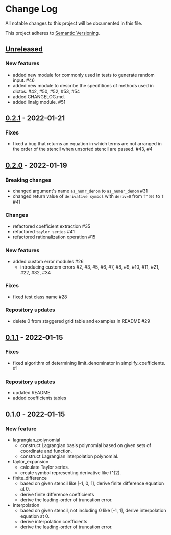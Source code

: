 # Change Log
All notable changes to this project will be documented in this file.

This project adheres to [Semantic Versioning](http://semver.org/).

## [Unreleased]

### New features
- added new module for commonly used in tests to generate random input. #46
- added new module to describe the specifitions of methods used in dictos. #42, #50, #52, #53, #54
- added CHANGELOG.md.
- added linalg module. #51

## [0.2.1] - 2022-01-21
### Fixes
- fixed a bug that returns an equation in which terms are not arranged in the order of the stencil when unsorted stencil are passed. #43, #4

## [0.2.0] - 2022-01-19
### Breaking changes
- changed argument's name `as_numr_denom` to `as_numer_denom` #31
- changed return value of `derivative symbol` with `deriv=0` from `f^(0)` to `f` #41

### Changes
- refactored coefficient extraction #35
- refactored `taylor_series` #41
- refactored rationalization operation #15

### New features
- added custom error modules #26
  - introducing custom errors #2, #3, #5, #6, #7, #8, #9, #10, #11, #21, #22, #32, #34

### Fixes
- fixed test class name #28

### Repository updates
- delete 0 from staggered grid table and examples in README #29

## [0.1.1] - 2022-01-15
### Fixes
- fixed algorithm of determining limit_denominator in simplify_coefficients. #1

### Repository updates
- updated README
- added coefficients tables

## 0.1.0 - 2022-01-15
### New feature
- lagrangian_polynomial
  - construct Lagrangian basis polynomial based on given sets of coordinate and function.
  - construct Lagrangian interpolation polynomial.
- taylor_expansion
  - calculate Taylor series.
  - create symbol representing derivative like f^(2).
- finite_difference
  - based on given stencil like [-1, 0, 1], derive finite difference equation at 0.
  - derive finite difference coefficients
  - derive the leading-order of truncation error.
- interpolation
  - based on given stencil, not including 0 like [-1, 1], derive interpolation equation at 0.
  - derive interpolation coefficients
  - derive the leading-order of truncation error.

[Unreleased]: https://github.com/degawa/dictos/compare/v0.2.1...HEAD
[0.2.1]: https://github.com/degawa/dictos/compare/v0.2.0...v0.2.1
[0.2.0]: https://github.com/degawa/dictos/compare/v0.1.1...v0.2.0
[0.1.1]: https://github.com/degawa/dictos/compare/v0.1.0...v0.1.1